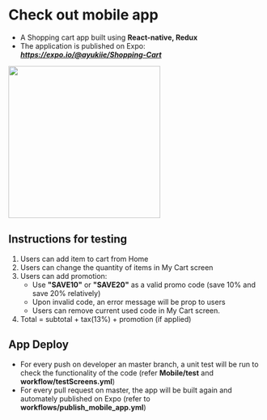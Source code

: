 # Check out mobile app

* A Shopping cart app built using **React-native, Redux**
* The application is published on Expo: 
***https://expo.io/@ayukiie/Shopping-Cart***

<img src="MobileApp/demo.gif?raw=true" width=300 >


## Instructions for testing

1. Users can add item to cart from Home
2. Users can change the quantity of items in My Cart screen
3. Users can add promotion:
   - Use **"SAVE10"** or **"SAVE20"** as a valid promo code (save 10% and save 20% relatively)
   - Upon invalid code, an error message will be prop to users
   - Users can remove current used code in My Cart screen.
4. Total = subtotal + tax(13%) + promotion (if applied)
 
## App Deploy
- For every push on developer an master branch, a unit test will be run to check the functionality of the code (refer **Mobile/test** and **workflow/testScreens.yml**)
- For every pull request on master, the app will be built again and automately published on Expo (refer to **workflows/publish_mobile_app.yml**)

